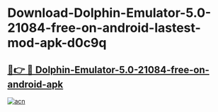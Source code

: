 # Download-Dolphin-Emulator-5.0-21084-free-on-android-lastest-mod-apk-d0c9q

<h2><a href="https://apkcomod.com?title=Dolphin-Emulator-5.0-21084-free-on-android">🔗👉 🔴 Dolphin-Emulator-5.0-21084-free-on-android-apk </a></h2>

[![acn](https://github.com/user-attachments/assets/0f9c940e-d8b0-45ae-aac7-cd30a18b3e1c)](https://apkcomod.com?title=Dolphin-Emulator-5.0-21084-free-on-android)

